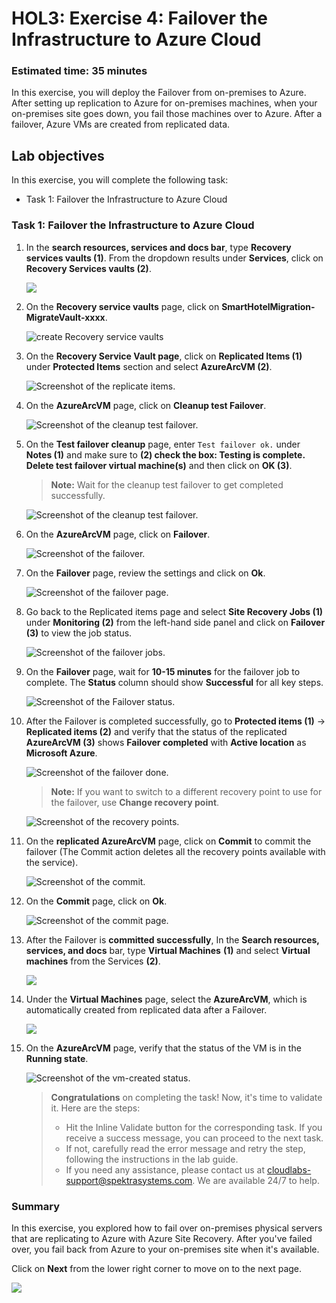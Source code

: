 
# HOL3: Exercise 4: Failover the Infrastructure to Azure Cloud


### Estimated time: 35 minutes

In this exercise, you will deploy the Failover from on-premises to Azure. After setting up replication to Azure for on-premises machines, when your on-premises site goes down, you fail those machines over to Azure. After a failover, Azure VMs are created from replicated data.

## Lab objectives

In this exercise, you will complete the following task:

- Task 1: Failover the Infrastructure to Azure Cloud

### Task 1: Failover the Infrastructure to Azure Cloud

1. In the **search resources, services and docs bar**, type **Recovery services vaults (1)**. From the dropdown results under **Services**, click on **Recovery Services vaults (2)**.
   
    ![](Images/15-7-25-l10-1.png)
    
1. On the **Recovery service vaults** page, click on **SmartHotelMigration<inject key="DeploymentID" enableCopy="false" />-MigrateVault-xxxx**.  

    ![](Images/15-7-25-2.png "create Recovery service vaults")
    
1. On the **Recovery Service Vault page**, click on **Replicated Items (1)** under **Protected Items** section and select **AzureArcVM (2)**.     

    ![Screenshot of the replicate items.](Images/15-7-25-l11-1.png) 
    
1. On the **AzureArcVM** page, click on **Cleanup test Failover**.   

   ![Screenshot of the cleanup test failover.](Images/5-7-25-h4-1a.png "cleanup test failover") 
   
1. On the **Test failover cleanup** page, enter `Test failover ok.` under **Notes (1)** and make sure to **(2) check the box: Testing is complete. Delete test failover virtual machine(s)** and then click on **OK (3)**.

   > **Note:** Wait for the cleanup test failover to get completed successfully.
   
   ![Screenshot of the cleanup test failover.](Images/5-7-25-h4-2.png "cleanup test failover") 
   
1. On the **AzureArcVM** page, click on **Failover**.

   ![Screenshot of the failover.](Images/5-7-25-h4-3.png "failover") 
   
1. On the **Failover** page, review the settings and click on **Ok**.  

   ![Screenshot of the failover page.](Images/5-7-25-h4-4a.png) 
   
1. Go back to the Replicated items page and select **Site Recovery Jobs (1)** under **Monitoring (2)** from the left-hand side panel and click on **Failover (3)** to view the job status.

   ![Screenshot of the failover jobs.](Images/5-7-25-h4-5.png "failover jobs") 
   
1. On the **Failover** page, wait for **10-15 minutes** for the failover job to complete. The **Status** column should show **Successful** for all key steps.

    ![Screenshot of the Failover status.](Images/5-7-25-h4-6.png "Failover status")    
   
1. After the Failover is completed successfully, go to **Protected items (1)** → **Replicated items (2)** and verify that the status of the replicated **AzureArcVM (3)** shows **Failover completed** with **Active location** as **Microsoft Azure**.

   ![Screenshot of the failover done.](Images/5-7-25-h4-7.png "failover done")  
   
   > **Note:** If you want to switch to a different recovery point to use for the failover, use **Change recovery point**.   
  
   ![Screenshot of the recovery points.](Images/5-7-25-h4-8.png "recovery points") 
   
1. On the **replicated AzureArcVM** page, click on **Commit** to commit the failover (The Commit action deletes all the recovery points available with the service). 

   ![Screenshot of the commit.](Images/5-7-25-h4-9a.png)
   
1. On the **Commit** page, click on **Ok**.   

   ![Screenshot of the commit page.](Images/5-7-25-h4-10.png "commit page") 
   
1. After the Failover is **committed successfully**,  In the **Search resources, services, and docs** bar, type **Virtual Machines** **(1)** and select **Virtual machines** from the Services **(2)**.

   ![](Images/15-7-25-l11-4.1.png) 

1. Under the **Virtual Machines** page, select the **AzureArcVM**, which is automatically created from replicated data after a Failover.

   ![](Images/15-7-25-l11-5a.png) 
   
1. On the **AzureArcVM** page, verify that the status of the VM is in the **Running state**. 

    ![Screenshot of the vm-created status.](Images/5-7-25-h4-11.png)  

    > **Congratulations** on completing the task! Now, it's time to validate it. Here are the steps:
    > - Hit the Inline Validate button for the corresponding task. If you receive a success message, you can proceed to the next task. 
    > - If not, carefully read the error message and retry the step, following the instructions in the lab guide.
    > - If you need any assistance, please contact us at cloudlabs-support@spektrasystems.com. We are available 24/7 to help.
  
    <validation step="5f5a1f2a-bb3b-4f38-9f12-4b57af351efc" />

### Summary

In this exercise, you explored how to fail over on-premises physical servers that are replicating to Azure with Azure Site Recovery. After you've failed over, you fail back from Azure to your on-premises site when it's available.

Click on **Next** from the lower right corner to move on to the next page.

![](Images/infra-s7.png)
